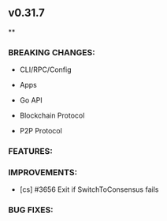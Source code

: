 ## v0.31.7

**

### BREAKING CHANGES:

* CLI/RPC/Config

* Apps

* Go API

* Blockchain Protocol

* P2P Protocol

### FEATURES:

### IMPROVEMENTS:
- [cs] \#3656 Exit if SwitchToConsensus fails

### BUG FIXES:
